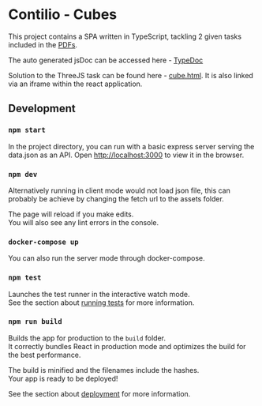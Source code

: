 # Contilio - Cubes

This project contains a SPA written in TypeScript, tackling 2 given tasks included in the [PDFs](./doc).

The auto generated jsDoc can be accessed here - [TypeDoc](./jsdoc/index.html)

Solution to the ThreeJS task can be found here - [cube.html](./public/cube.html).  It is also linked via an iframe within the react application.

## Development

### `npm start`

In the project directory, you can run with a basic express server serving
the data.json as an API.  Open [http://localhost:3000](http://localhost:3000) to view it in the browser.

### `npm dev`

Alternatively running in client mode would not load json file, this can probably be achieve by changing the fetch url to the assets folder.

The page will reload if you make edits.\
You will also see any lint errors in the console.

### `docker-compose up`

You can also run the server mode through docker-compose.

### `npm test`

Launches the test runner in the interactive watch mode.\
See the section about [running tests](https://facebook.github.io/create-react-app/docs/running-tests) for more information.

### `npm run build`

Builds the app for production to the `build` folder.\
It correctly bundles React in production mode and optimizes the build for the best performance.

The build is minified and the filenames include the hashes.\
Your app is ready to be deployed!

See the section about [deployment](https://facebook.github.io/create-react-app/docs/deployment) for more information.
